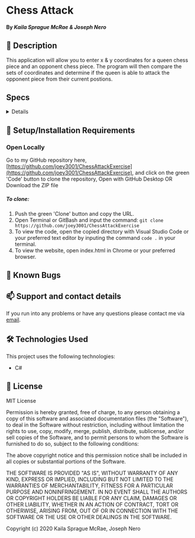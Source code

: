 # Chess Attack

#### By _**Kaila Sprague McRae & Joseph Nero**_

## 🚩 Description

This application will allow you to enter x & y coordinates for a queen chess piece and an opponent chess piece. The program will then compare the sets of coordinates and determine if the queen is able to attack the opponent piece from their current postions. 

## Specs

<details>

| Test | Input | Output |
| :------------- | :------------- | :------------- |
| **theQueensGambit()**|||
| It will ask the user to enter two sets of coordinates between 1-8 |  |  |
| A instance of a queen class will be created featuring the first set of coordinates | 1,2 | queen.x = 1 , queen.y = 2 |
| A instance of an opp class will be created featuring the second set of coordinates | 1,2 | opp.x = 1 , opp.y = 2 |
| A instance of an opp class will be created featuring the second set of coordinates | 1,2 | opp.x = 1 , opp.y = 2 |
| if the queen has the same x or y coordinate as the opponent, return true | opp.x = 1, queen.x = 1 | true |
| if the difference between the x coordinates and the y coordinates between the queen and the opponent are equal, return true | (queen.x - opp.x) = (queen.y - opp.y) | true |

</details>

## 🔧 Setup/Installation Requirements

### Open Locally

Go to my GitHub repository here, [https://github.com/joey3001/ChessAttackExercise](https://github.com/joey3001/ChessAttackExercise), and click on the green 'Code' button to clone the repository, Open with GitHub Desktop OR Download the ZIP file

##### To clone:
1. Push the green 'Clone' button and copy the URL.
2. Open Terminal or GitBash and input the command: `git clone https://github.com/joey3001/ChessAttackExercise`
3. To view the code, open the copied directory with Visual Studio Code or your preferred text editor by inputing the command `code .` in your terminal.
4. To view the website, open index.html in Chrome or your preferred browser.

## 🐛 Known Bugs

## 📫 Support and contact details

If you run into any problems or have any questions please contact me via [email](mailto:josephnero111@gmail.com).

## 🛠️ Technologies Used

This project uses the following technologies:

- C# 

## 📘 License

MIT License

Permission is hereby granted, free of charge, to any person obtaining a copy
of this software and associated documentation files (the "Software"), to deal
in the Software without restriction, including without limitation the rights
to use, copy, modify, merge, publish, distribute, sublicense, and/or sell
copies of the Software, and to permit persons to whom the Software is
furnished to do so, subject to the following conditions:

The above copyright notice and this permission notice shall be included in all
copies or substantial portions of the Software.

THE SOFTWARE IS PROVIDED "AS IS", WITHOUT WARRANTY OF ANY KIND, EXPRESS OR
IMPLIED, INCLUDING BUT NOT LIMITED TO THE WARRANTIES OF MERCHANTABILITY,
FITNESS FOR A PARTICULAR PURPOSE AND NONINFRINGEMENT. IN NO EVENT SHALL THE
AUTHORS OR COPYRIGHT HOLDERS BE LIABLE FOR ANY CLAIM, DAMAGES OR OTHER
LIABILITY, WHETHER IN AN ACTION OF CONTRACT, TORT OR OTHERWISE, ARISING FROM,
OUT OF OR IN CONNECTION WITH THE SOFTWARE OR THE USE OR OTHER DEALINGS IN THE
SOFTWARE.

Copyright (c) 2020 Kaila Sprague McRae, Joseph Nero 